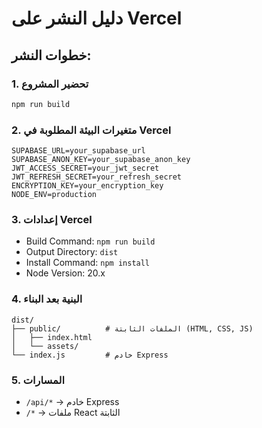 # دليل النشر على Vercel

## خطوات النشر:

### 1. تحضير المشروع
```bash
npm run build
```

### 2. متغيرات البيئة المطلوبة في Vercel
```
SUPABASE_URL=your_supabase_url
SUPABASE_ANON_KEY=your_supabase_anon_key
JWT_ACCESS_SECRET=your_jwt_secret
JWT_REFRESH_SECRET=your_refresh_secret
ENCRYPTION_KEY=your_encryption_key
NODE_ENV=production
```

### 3. إعدادات Vercel
- Build Command: `npm run build`
- Output Directory: `dist`
- Install Command: `npm install`
- Node Version: 20.x

### 4. البنية بعد البناء
```
dist/
├── public/          # الملفات الثابتة (HTML, CSS, JS)
│   ├── index.html
│   └── assets/
└── index.js         # خادم Express
```

### 5. المسارات
- `/api/*` → خادم Express
- `/*` → ملفات React الثابتة